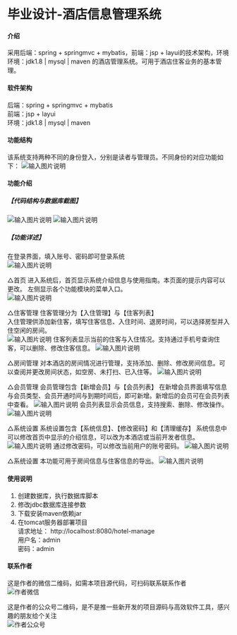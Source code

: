 # 毕业设计-酒店信息管理系统

#### 介绍
采用后端：spring + springmvc + mybatis，前端：jsp + layui的技术架构，环境环境：jdk1.8 | mysql | maven 的酒店管理系统。可用于酒店住客业务的基本管理。


#### 软件架构
后端：spring + springmvc + mybatis  
前端：jsp + layui  
环境：jdk1.8 | mysql | maven  

#### 功能结构
该系统支持两种不同的身份登入，分别是读者与管理员。不同身份的对应功能如下：
![输入图片说明](image.png)

#### 功能介绍
##### 【代码结构与数据库截图】
![输入图片说明](image1.png)
![输入图片说明](image2.png)

##### 【功能详述】 
在登录界面，填入账号、密码即可登录系统  
![输入图片说明](image3.png)


△首页
进入系统后，首页显示系统介绍信息与使用指南。本页面的提示内容可以更改。 
左侧显示各个功能模块的菜单入口。  
![输入图片说明](image4.png)


△住客管理
住客管理分为【入住管理】与【住客列表】  
入住管理供添加新住客，填写住客信息、入住时间、退房时间，可以选择房型并入住空闲的房间。  
![输入图片说明](image5.png)
住客列表显示当前的住客与入住情况。支持通过手机号查询住客，可以删除、修改住客信息。
![输入图片说明](image6.png)


△房间管理
对本酒店的房间情况进行管理，支持添加、删除、修改房间信息。可以查阅并更改房间状态，如空房、未打扫、已入住等。
![输入图片说明](image7.png)


△会员管理
会员管理包含【新增会员】与【会员列表】
在新增会员界面填写信息与会员类型、会员开通时间与到期时间后，即可新增。新增后的会员可在会员列表中查看。
![输入图片说明](image8.png)
会员列表显示会员信息，支持搜索、删除、修改操作。
![输入图片说明](image9.png)


△系统设置
系统设置包含【系统信息】、【修改密码】和【清理缓存】
系统信息中可以修改首页中显示的介绍信息，可以改为本酒店或当前开发者信息。
![输入图片说明](image10.png)
通过修改密码，可以修改当前用户的账号密码。
![输入图片说明](image11.png)


△系统设置
本功能可用于房间信息与住客信息的导出。
![输入图片说明](image12.png)

#### 使用说明
1. 创建数据库，执行数据库脚本
2. 修改jdbc数据库连接参数
3. 下载安装maven依赖jar
4. 在tomcat服务器部署项目  
    请求地址： http://localhost:8080/hotel-manage    
    用户名：admin  
    密码：admin  

#### 联系作者
这是作者的微信二维码，如需本项目源代码，可扫码联系联系作者  
![作者微信](xunmaw001.png)

这是作者的公众号二维码，是不是推一些新开发的项目源码与高效软件工具，感兴趣的朋友给个关注  
![作者公众号](xunmaw%E5%85%AC%E4%BC%97%E5%8F%B7.png)
